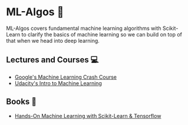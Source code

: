 # ML-Algos 🤖
ML-Algos covers fundamental machine learning algorithms with Scikit-Learn to clarify the basics of machine learning so we can build on top of that when we head into deep learning.

## Lectures and Courses 💻
* [Google's Machine Learning Crash Course](https://developers.google.com/machine-learning/crash-course/)
* [Udacity's Intro to Machine Learning](https://www.udacity.com/course/intro-to-machine-learning--ud120)

## Books 📙
* [Hands-On Machine Learning with Scikit-Learn & Tensorflow](http://index-of.es/Varios-2/Hands%20on%20Machine%20Learning%20with%20Scikit%20Learn%20and%20Tensorflow.pdf)
